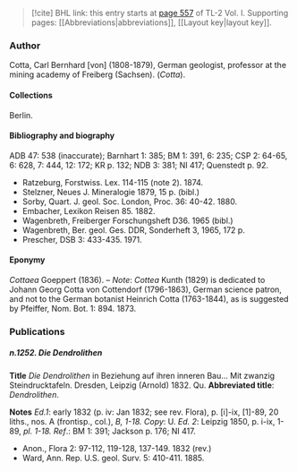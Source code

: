 > [!cite] BHL link: this entry starts at [page 557](https://www.biodiversitylibrary.org/item/103414#page/605/mode/1up) of TL-2 Vol. I.
> Supporting pages: [[Abbreviations|abbreviations]], [[Layout key|layout key]].

### Author

Cotta, Carl Bernhard \[von\] (1808-1879), German geologist, professor at the mining academy of Freiberg (Sachsen). (*Cotta*).

#### Collections

Berlin.

#### Bibliography and biography

ADB 47: 538 (inaccurate); Barnhart 1: 385; BM 1: 391, 6: 235; CSP 2: 64-65, 6: 628, 7: 444, 12: 172; KR p. 132; NDB 3: 381; NI 417; Quenstedt p. 92.
- Ratzeburg, Forstwiss. Lex. 114-115 (note 2). 1874.
- Stelzner, Neues J. Mineralogie 1879, 15 p. (bibl.)
- Sorby, Quart. J. geol. Soc. London, Proc. 36: 40-42. 1880.
- Embacher, Lexikon Reisen 85. 1882.
- Wagenbreth, Freiberger Forschungsheft D36. 1965 (bibl.)
- Wagenbreth, Ber. geol. Ges. DDR, Sonderheft 3, 1965, 172 p.
- Prescher, DSB 3: 433-435. 1971.

#### Eponymy

*Cottaea* Goeppert (1836). – *Note*: *Cottea* Kunth (1829) is dedicated to Johann Georg Cotta von Cottendorf (1796-1863), German science patron, and not to the German botanist Heinrich Cotta (1763-1844), as is suggested by Pfeiffer, Nom. Bot. 1: 894. 1873.

### Publications

##### n.1252. Die Dendrolithen

**Title**
*Die Dendrolithen* in Beziehung auf ihren inneren Bau... Mit zwanzig Steindrucktafeln. Dresden, Leipzig (Arnold) 1832. Qu.
**Abbreviated title**: *Dendrolithen*.

**Notes**
*Ed.1*: early 1832 (p. iv: Jan 1832; see rev. Flora), p. \[i\]-ix, \[1\]-89, 20 liths., nos. A (frontisp., col.), *B, 1-18. Copy*: U.
*Ed. 2*: Leipzig 1850, p. i-ix, 1-89, *pl. 1-18.*
*Ref*.: BM 1: 391; Jackson p. 176; NI 417.
- Anon., Flora 2: 97-112, 119-128, 137-149. 1832 (rev.)
- Ward, Ann. Rep. U.S. geol. Surv. 5: 410-411. 1885.

